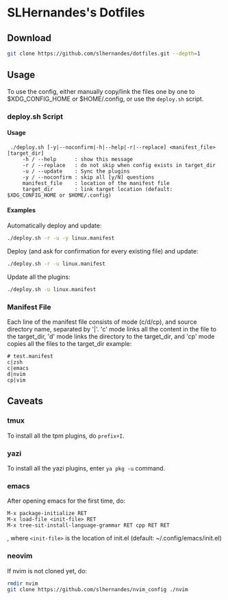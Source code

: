 # SLHernandes's Dotfiles
## Download

```sh
git clone https://github.com/slhernandes/dotfiles.git --depth=1
```

## Usage

To use the config, either manually copy/link the files one by one to \$XDG_CONFIG_HOME or \$HOME/.config,
or use the ```deploy.sh``` script.

### deploy.sh Script

#### Usage
```console
 ./deploy.sh [-y|--noconfirm|-h|--help|-r|--replace] <manifest_file> [target_dir]
     -h / --help      : show this message
     -r / --replace   : do not skip when config exists in target_dir
     -u / --update    : Sync the plugins
     -y / --noconfirm : skip all [y/N] questions
     manifest_file    : location of the manifest file
     target_dir       : link target location (default: $XDG_CONFIG_HOME or $HOME/.config)
```

#### Examples
Automatically deploy and update:
```bash
./deploy.sh -r -u -y linux.manifest
```

Deploy (and ask for confirmation for every existing file) and update:
```bash
./deploy.sh -r -u linux.manifest
```

Update all the plugins:
```bash
./deploy.sh -u linux.manifest
```

### Manifest File

Each line of the manifest file consists of mode (c/d/cp), and source directory name, separated by '|'.
'c' mode links all the content in the file to the target_dir, 'd' mode links the directory
to the target_dir, and 'cp' mode copies all the files to the target_dir
example:
```
# test.manifest
c|zsh
c|emacs
d|nvim
cp|vim
```

## Caveats

### tmux

To install all the tpm plugins, do ```prefix+I```.

### yazi

To install all the yazi plugins, enter ```ya pkg -u``` command.

### emacs

After opening emacs for the first time, do:
```
M-x package-initialize RET
M-x load-file <init-file> RET
M-x tree-sit-install-language-grammar RET cpp RET RET
```
, where ```<init-file>``` is the location of init.el (default: ~/.config/emacs/init.el)

### neovim

If nvim is not cloned yet, do:
```sh
rmdir nvim
git clone https://github.com/slhernandes/nvim_config ./nvim
```
